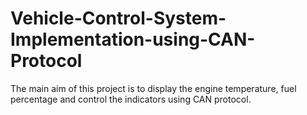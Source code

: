 # Vehicle-Control-System-Implementation-using-CAN-Protocol
The main aim of this project is to display the engine temperature, fuel percentage and control the indicators using CAN protocol.
